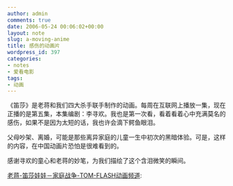 ```yaml
---
author: admin
comments: true
date: 2006-05-24 00:06:02+00:00
layout: note
slug: a-moving-anime
title: 感伤的动画片
wordpress_id: 397
categories:
- notes
- 爱看电影
tags:
- 动画
---
```


《笛莎》是老蒋和我们四大杀手联手制作的动画。每周在互联网上播放一集，现在正播的是第五集，本集编剧：李寻欢。我也是第一次看，看着看着心中充满莫名的感伤，如果不是因为太短的话，我也许会滴下鳄鱼眼泪。

父母吵架、离婚，可能是那些离异家庭的儿童一生中初次的黑暗体验。可是，这样的内容，在中国动画片恐怕是很难看到的。

感谢寻欢的童心和老蒋的妙笔，为我们描绘了这个含泪微笑的瞬间。

[老蒋-笛莎娃娃－家庭战争-TOM-FLASH动画频道](http://flash.ent.tom.com/flash_show.php?user=flash_laojiang&id=52413):


<blockquote></blockquote>
